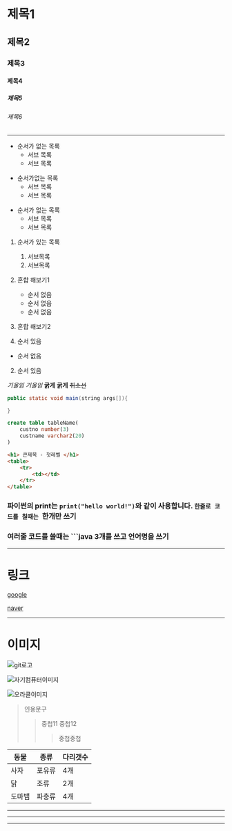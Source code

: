 # 제목1
## 제목2
### 제목3
#### 제목4
##### 제목5
###### 제목6
---
- 순서가 없는 목록
  - 서브 목록
  - 서브 목록

+ 순서가없는 목록
  + 서브 목록
  + 서브 목록

* 순서가 없는 목록
  * 서브 목록
  * 서브 목록

1. 순서가 있는 목록
   1. 서브목록
   2. 서브목록

2. 혼합 해보기1
   - 순서 없음
   + 순서 없음
   * 순서 없음

 2. 혼합 해보기2
   1. 순서 있음
   - 순서 없음
   2. 순서 있음
  

  *기울임*
  _기울임_
  **굵게**
  __굵게__
  ~~취소선~~

```java
public static void main(string args[]){

}
```
```sql
create table tableName(
    custno number(3)
    custname varchar2(20)
)

```

```html
<h1> 큰제목 - 첫레벨 </h1>
<table>
    <tr>
        <td></td>
    </tr>
</table>
```

### 파이썬의 print는 `print("hello world!")`와 같이 사용합니다. `한줄로 코드를 칠때는 `한개만 쓰기

### 여러줄 코드를 쓸때는 ```java 3개를 쓰고 언어명을 쓰기

---
# 링크
[google](https://google.com)

[naver](https://www.naver.com)

---
# 이미지
![git로고](https://git-scm.com/images/logo@2x.png)

![자기컴퓨터이미지](/googleimage.png)

![오라클이미지](oracleimage.png)

> 인용문구
>> 중첩11
>> 중첩12 
>>> 중첩중첩

| 동물 | 종류 | 다리갯수 |
|-----|------|----------|
|사자  | 포유류 | 4개    |
|닭    |조류    |2개     |
|도마뱀 |파충류  |4개    |


---
***
___





